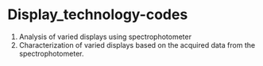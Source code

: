# Display_technology-codes

1. Analysis of varied displays using spectrophotometer
2. Characterization of varied displays based on the acquired data from 
the spectrophotometer. 